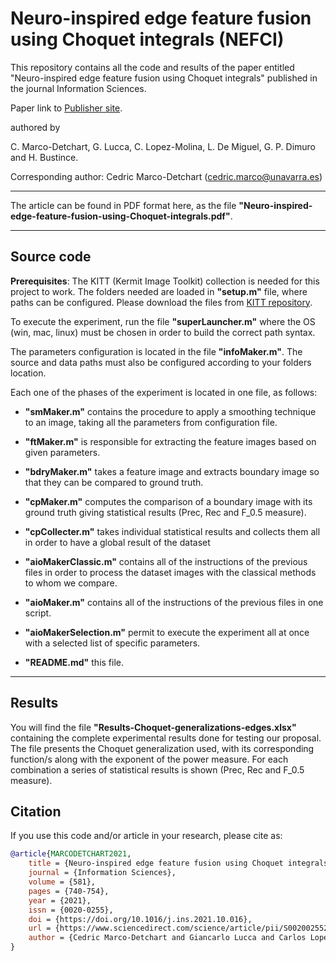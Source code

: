 # Neuro-inspired edge feature fusion using Choquet integrals (NEFCI)

This repository contains all the code and results of the paper entitled "Neuro-inspired edge feature fusion using Choquet integrals" published in the journal Information Sciences.

Paper link to [Publisher site](https://www.sciencedirect.com/science/article/pii/S0020025521010240?via%3Dihub).

authored by

C. Marco-Detchart, G. Lucca, C. Lopez-Molina, L. De Miguel, G. P. Dimuro and H. Bustince.

Corresponding author: Cedric Marco-Detchart (cedric.marco@unavarra.es)

--------------------------------------------------------------------------------

The article can be found in PDF format here, as the file **"Neuro-inspired-edge-feature-fusion-using-Choquet-integrals.pdf"**.

--------------------------------------------------------------------------------

## Source code

**Prerequisites**: The KITT (Kermit Image Toolkit) collection is needed for this project to work. The folders needed are loaded in **"setup.m"** file, where paths can be configured. Please download the files from [KITT repository](https://github.com/giaracvi/KITT).

To execute the experiment, run the file **"superLauncher.m"** where the OS (win, mac, linux) must be chosen in order to build the correct path syntax.

The parameters configuration is located in the file **"infoMaker.m"**. The source and data paths must also be configured according to your folders location.

Each one of the phases of the experiment is located in one file, as follows:

- **"smMaker.m"** contains the procedure to apply a smoothing technique to an image, taking all the parameters from configuration file.

- **"ftMaker.m"** is responsible for extracting the feature images based on given parameters.

- **"bdryMaker.m"** takes a feature image and extracts boundary image so that they can be compared to ground truth.

- **"cpMaker.m"** computes the comparison of a boundary image with its ground truth giving statistical results (Prec, Rec and F_0.5 measure).

- **"cpCollecter.m"** takes individual statistical results and collects them all in order to have a global result of the dataset

- **"aioMakerClassic.m"** contains all of the instructions of the previous files in order to process the dataset images with the classical methods to whom we compare.

- **"aioMaker.m"** contains all of the instructions of the previous files in one script.

- **"aioMakerSelection.m"** permit to execute the experiment all at once with a selected list of specific parameters.

- **"README.md"** this file.

--------------------------------------------------------------------------------

## Results

You will find the file **"Results-Choquet-generalizations-edges.xlsx"** containing the complete experimental results done for testing our proposal. The file presents the Choquet generalization used, with its corresponding function/s along with the exponent of the power measure. For each combination a series of statistical results is shown (Prec, Rec and F_0.5 measure).

## Citation

If you use this code and/or article in your research, please cite as:

```bibtex
@article{MARCODETCHART2021,
    title = {Neuro-inspired edge feature fusion using Choquet integrals},
    journal = {Information Sciences},
    volume = {581},
    pages = {740-754},
    year = {2021},
    issn = {0020-0255},
    doi = {https://doi.org/10.1016/j.ins.2021.10.016},
    url = {https://www.sciencedirect.com/science/article/pii/S0020025521010240},
    author = {Cedric Marco-Detchart and Giancarlo Lucca and Carlos Lopez-Molina and Laura De Miguel and Graçaliz Pereira Dimuro and Humberto Bustince},
}
```

